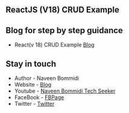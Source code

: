 ## ReactJS (V18) CRUD Example

## Blog for step by step guidance
- React(v 18) CRUD Example [Blog](https://www.learmoreseekmore.com/2022/09/reactjs-v18-crud-example.html)

## Stay in touch
- Author - Naveen Bommidi
- Website - [Blog](https://learmoreseekmore.com/)
- Youtube  - [Naveen Bommidi Tech Seeker](https://www.youtube.com/c/NaveenTechSeeker)
- FaceBook - [FBPage](https://www.facebook.com/naveenTechSeeker)
- Twitter - [Twitter](https://twitter.com/NaWin512)
